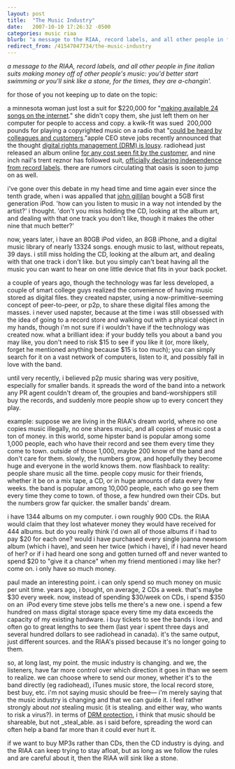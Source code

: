 ```yaml
---
layout: post
title:  "The Music Industry"
date:   2007-10-10 17:26:32 -0500
categories: music riaa
blurb: "a message to the RIAA, record labels, and all other people in fine italian suits making money off of other people's music: you'd better start swimming or you'll sink like a stone, for the times, they are a-changin'."
redirect_from: /41547047734/the-music-industry
---
```


_a message to the RIAA, record labels, and all other people in fine italian suits making money off of other people's music: you'd better start swimming or you'll sink like a stone, for the times, they are a-changin'._

for those of you not keeping up to date on the topic:

a minnesota woman just lost a suit for $220,000 for "[making available 24 songs on the internet](http://www.macworld.com/news/2007/10/05/riaa/index.php)." she didn't copy them, she just left them on her computer for people to access and copy. a kwik-fit was sued &nbsp;200,000 pounds for playing a copyrighted music on a radio that "[could be heard by colleagues and customers](http://news.bbc.co.uk/2/hi/uk_news/scotland/edinburgh_and_east/7029892.stm)."apple CEO steve jobs recently announced that the thought [digital rights management (DRM) is lousy](http://www.macworld.com/news/2007/10/05/riaa/index.php). radiohead just released an album online [for any cost seen fit by the customer](http://news.bbc.co.uk/2/hi/entertainment/7037219.stm), and nine inch nail's trent reznor has followed suit, [officially declaring independence from record labels](http://www.nin.com/index.html#4760760856064929357). there are rumors circulating that oasis is soon to jump on as well.

i've gone over this debate in my head time and time again ever since the tenth grade, when i was appalled that [john gillilan](http://twitter.com/bondad) bought a 5GB first generation iPod. 'how can you listen to music in a way not intended by the artist?' i thought. 'don't you miss holding the CD, looking at the album art, and dealing with that one track you don't like, though it makes the other nine that much better?'

now, years later, i have an 80GB iPod video, an 8GB iPhone, and a digital music library of nearly 13324 songs. enough music to last, without repeats, 39 days. i still miss holding the CD, looking at the album art, and dealing with that one track i don't like. but you simply can't beat having all the music you can want to hear on one little device that fits in your back pocket.

a couple of years ago, though the technology was far less developed, a couple of smart college guys realized the convenience of having music stored as digital files. they created napster, using a now-primitive-seeming concept of peer-to-peer, or p2p, to share these digital files among the masses. i never used napster, because at the time i was still obsessed with the idea of going to a record store and walking out with a physical object in my hands, though i'm not sure if i wouldn't have if the technology was created now. what a brilliant idea: if your buddy tells you about a band you may like, you don't need to risk $15 to see if you like it (or, more likely, forget he mentioned anything because $15 is too much); you can simply search for it on a vast network of computers, listen to it, and possibly fall in love with the band.

until very recently, i believed p2p music sharing was very positive, especially for smaller bands. it spreads the word of the band into a network any PR agent couldn't dream of, the groupies and band-worshippers still buy the records, and suddenly more people show up to every concert they play.

example: suppose we are living in the RIAA's dream world, where no one copies music illegally, no one shares music, and all copies of music cost a ton of money. in this world, some hipster band is popular among some 1,000 people, each who have their record and see them every time they come to town. outside of those 1,000, maybe 200 know of the band and don't care for them. slowly, the numbers grow, and hopefully they become huge and everyone in the world knows them. now flashback to reality: people share music all the time. people copy music for their friends, whether it be on a mix tape, a CD, or in huge amounts of data every few weeks. the band is popular among 10,000 people, each who go see them every time they come to town. of those, a few hundred own their CDs. but the numbers grow far quicker. the smaller bands' dream.

i have 1344 albums on my computer. i own roughly 900 CDs. the RIAA would claim that they lost whatever money they would have received for 444 albums. but do you really think i'd own all of those albums if i had to pay $20 for each one? would i have purchased every single joanna newsom album (which i have), and seen her twice (which i have), if i had never heard of her? or if i had heard one song and gotten turned off and never wanted to spend $20 to "give it a chance" when my friend mentioned i may like her? come on. i only have so much money.&nbsp;

paul made an interesting point. i can only spend so much money on music per unit time. years ago, i bought, on average, 2 CDs a week. that's maybe $30 every week. now, instead of spending $30/week on CDs, i spend $350 on an &nbsp;iPod every time steve jobs tells me there's a new one. i spend a few hundred on mass digital storage space every time my data exceeds the capacity of my existing hardware. i buy tickets to see the bands i love, and often go to great lengths to see them (last year i spent three days and several hundred dollars to see radiohead in canada). it's the same output, just different sources. and the RIAA's pissed because it's no longer going to them.

so, at long last, my point. the music industry is changing. and we, the listeners, have far more control over which direction it goes in than we seem to realize. we can choose where to send our money, whether it's to the band directly (eg radiohead), iTunes music store, the local record store, best buy, etc. i'm not saying music should be free— i'm merely saying that the music industry is changing and that we can guide it. i feel rather strongly about _not_ stealing music (it is stealing. and either way, who wants to risk a virus?). in terms of [DRM protection](http://en.wikipedia.org/wiki/DRM "digital rights management"), i think that music should be shareable, but not _steal_able. as i said before, spreading the word can often help a band far more than it could ever hurt it.

if we want to buy MP3s rather than CDs, then the CD industry is dying. and the RIAA can keep trying to stay afloat, but as long as we follow the rules and are careful about it, then the RIAA will sink like a stone.
